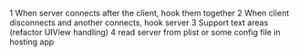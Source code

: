 1 When server connects after the client, hook them together
2 When client disconnects and another connects, hook server
3 Support text areas (refactor UIView handling)
4 read server from plist or some config file in hosting app

